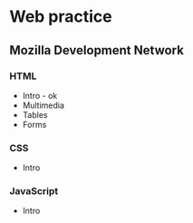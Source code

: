 # Web practice
## Mozilla Development Network
### HTML
- Intro - ok
- Multimedia
- Tables
- Forms
### CSS
- Intro

### JavaScript
- Intro

